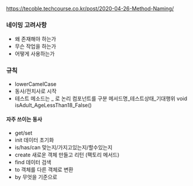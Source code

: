 https://tecoble.techcourse.co.kr/post/2020-04-26-Method-Naming/

### 네이밍 고려사항
- 왜 존재해야 하는가
- 무슨 작업을 하는가
- 어떻게 사용하는가
### 규칙
- lowerCamelCase
- 동사/전치사로 시작
- 테스트 메소드는 _ 로 논리 컴포넌트를 구분
  메서드명_테스트상태_기대행위
  void isAdult_AgeLessThan18_False()
#### 자주 쓰이는 동사
- get/set
- init
  데이터 초기화
- is/has/can
  맞는지/가지고있는지/할수있는지
- create
  새로운 객체 만들고 리턴 (팩토리 메서드)
- find
  데이터 검색
- to
  객체를 다른 객체로 변환
- by
  무엇을 기준으로

